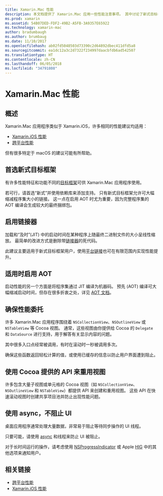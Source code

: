 ```yaml
---
title: Xamarin.Mac 性能
description: 本文档提供了 Xamarin.Mac 应用一些性能注意事项。 其中讨论了新式目标框架、链接器、AOT、委托、用于重用视图的 Cocoa API 和异步代码。
ms.prod: xamarin
ms.assetid: 54B07DED-FDF2-49B2-A5FB-3A9357E65922
ms.technology: xamarin-mac
author: bradumbaugh
ms.author: brumbaug
ms.date: 11/10/2017
ms.openlocfilehash: ab02fd5048503d73390c2d64892dbec411dfd5a8
ms.sourcegitcommit: ea1dc12a3c2d7322f234997daacbfdb6ad542507
ms.translationtype: HT
ms.contentlocale: zh-CN
ms.lasthandoff: 06/05/2018
ms.locfileid: "34791808"
---
```

# <a name="xamarinmac-performance"></a>Xamarin.Mac 性能

## <a name="overview"></a>概述

Xamarin.Mac 应用程序类似于 Xamarin.iOS，许多相同的性能建议均适用：

- [Xamarin.iOS 性能](~/ios/deploy-test/performance.md)
- [跨平台性能](~/cross-platform/deploy-test/memory-perf-best-practices.md)

但有很多特定于 macOS 的建议可能有所帮助。

## <a name="prefer-modern-target-framework"></a>首选新式目标框架

有许多性能特征和功能不同的[目标框架](~/mac/platform/target-framework.md)可供 Xamarin.Mac 应用程序使用。

若可行，请首选“新式”并使用依赖库来添加支持。 只有新式目标框架允许可大幅缩减程序集大小的链接。 这一点在启用 AOT 时尤为重要，因为完整程序集的 AOT 编译会生成较大的最终捆绑包。

## <a name="enable-the-linker"></a>启用链接器

加载和“及时”(JIT) 中的启动时间在某种程序上随最终二进制文件的大小呈线性缩放。 最简单的改进方式是删除带[链接器](~/mac/deploy-test/linker.md)的死代码。

此建议主要适用于新式目标框架用户，使用[平台链接](~/mac/deploy-test/linker.md)也可在有限范围内实现性能提升。

## <a name="enable-aot-when-appropriate"></a>适用时启用 AOT

启动性能的另一个方面是将程序集通过 JIT 编译为机器码。 预先 (AOT) 编译可大幅缩减启动时间，但存在很多折衷之处，详见 [AOT 文档](~/mac/internals/aot.md)。

## <a name="ensure-performant-delegates"></a>确保性能委托

许多 Xamarin.Mac 应用程序围绕着 `NSCollectionView`、`NSOutlineView` 或 `NSTableView` 等 Cocoa 视图。 通常，这些视图由你提供给 Cocoa 的 `Delegate` 和 `DataSource` 进行支持，用于解答有关显示内容的问题。

其中很多入口点经常被调用，有时在滚动时一秒被调用多次。

确保这些函数返回轻松计算的值，或使用已缓存的信息以防止用户界面遭到阻止。

## <a name="use-cocoa-provided-apis-for-reusing-views"></a>使用 Cocoa 提供的 API 来重用视图

许多包含大量子视图或单元格的 Cocoa 视图（如 `NSCollectionView`、`NSOutlineView` 和 `NSTableView`）都提供 API 来创建和重用视图。 这些 API 在快速滚动视图时创建共享项目池并防止出现性能问题。

## <a name="use-async-and-do-not-block-the-ui"></a>使用 async，不阻止 UI

桌面应用程序通常处理大量数据，非常易于阻止等待同步操作的 UI 线程。

只要可能，请使用 [async](~/cross-platform/platform/async.md) 和线程来防止 UI 被阻止。

对于长时间运行的操作，请考虑使用 [NSProgressIndicator](https://developer.xamarin.com/samples/mac/ProgressBarExample/) 或 Apple [HIG](https://developer.apple.com/macos/human-interface-guidelines/indicators/progress-indicators/) 中的其他选项来通知用户。


## <a name="related-links"></a>相关链接

- [跨平台性能](~/cross-platform/deploy-test/memory-perf-best-practices.md)
- [Xamarin.iOS 性能](~/ios/deploy-test/performance.md)
